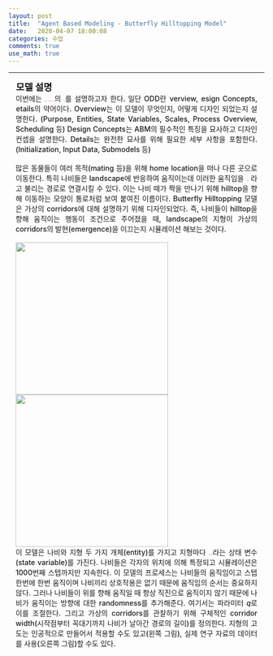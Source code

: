 ```yaml
---
layout: post
title:  "Agent Based Modeling - Butterfly Hilltopping Model"
date:   2020-04-07 18:00:08
categories: 수업
comments: true 
use_math: true
---
```

-----
<span style = "font-weight:700; font-size:1.3em; margin-left: 0.8em; margin-right: 1em;">
모델 설명
</span>
<br>
<div style = "font-weight:500; font-size:1.0em; margin-left: 1em; margin-right: 1em;text-align:justify; ">
이번에는 <b style = "color:#d7385e;font-size:1.2">Butterfly Hilltopping Model</b>의 <b style = "color:#d7385e;font-size:1.2">ODD</b>를 설명하고자 한다. 일단 ODD란 <b style = "color:#d7385e;font-size:1.2">O</b>verview, <b style = "color:#d7385e;font-size:1.2">D</b>esign Concepts, <b style = "color:#d7385e;font-size:1.2">D</b>etails의 약어이다. Overview는 이 모델이 무엇인지, 어떻게 디자인 되었는지 설명한다. (Purpose, Entities, State Variables, Scales, Process Overview, Scheduling 등) Design Concepts는 ABM의 필수적인 특징을 묘사하고 디자인 컨셉을 설명한다. Details는 완전한 묘사를 위해 필요한 세부 사항을 포함한다. (Initialization, Input Data, Submodels 등)
<br><br>
많은 동물들이 여러 목적(mating 등)을 위해 home location을 떠나 다른 곳으로 이동한다. 특히 나비들은 landscape에 반응하여 움직이는데 이러한 움직임을 <b style = "color:#d7385e;font-size:1.2">Corridors</b> 라고 불리는 경로로 연결시킬 수 있다. 이는 나비 떼가 짝을 만나기 위해 hilltop을 향해 이동하는 모양이 통로처럼 보여 붙여진 이름이다. Butterfly Hilltopping 모델은 가상의 corridors에 대해 설명하기 위해 디자인되었다. 즉, 나비들이 hilltop을 향해 움직이는 행동이 조건으로 주어졌을 때, landscape의 지형이 가상의 corridors의 발현(emergence)을 이끄는지 시뮬레이션 해보는 것이다. 
<br><br>


<div style="display: inline-block; margin-left: 0em; margin-right: 1.5em; ">
<img src="/images/post_img/butterfly.gif" width="300" height="300"  >
</div>
<div style="display: inline-block; margin-right: 0em; ">
<img src="/images/post_img/butterfly2.gif" width="300" height="300" >
</div>

<br>
이 모델은 나비와 지형 두 가지 개체(entity)를 가지고 지형마다 <b style = "color:#d7385e;font-size:1.2">고도(elevation)</b>라는 상태 변수(state variable)를 가진다. 나비들은 각자의 위치에 의해 특정되고 시뮬레이션은 1000번째 스텝까지만 지속한다. 이 모델의 프로세스는 나비들의 움직임이고 스텝 한번에 한번 움직이며 나비끼리 상호작용은 없기 때문에 움직임의 순서는 중요하지 않다. 그러나 나비들이 위를 향해 움직일 때 항상 직진으로 움직이지 않기 때문에 나비가 움직이는 방향에 대한 randomness를 추가해준다. 여기서는 파라미터 <i>q</i>로 이를 조절한다. 그리고 가상의 corridors를 관찰하기 위해 구체적인 corridor width(시작점부터 꼭대기까지 나비가 날아간 경로의 길이)를 정의한다. 지형의 고도는 인공적으로 만들어서 적용할 수도 있고(왼쪽 그림), 실제 연구 자료의 데이터를 사용(오른쪽 그림)할 수도 있다. 

</div>
